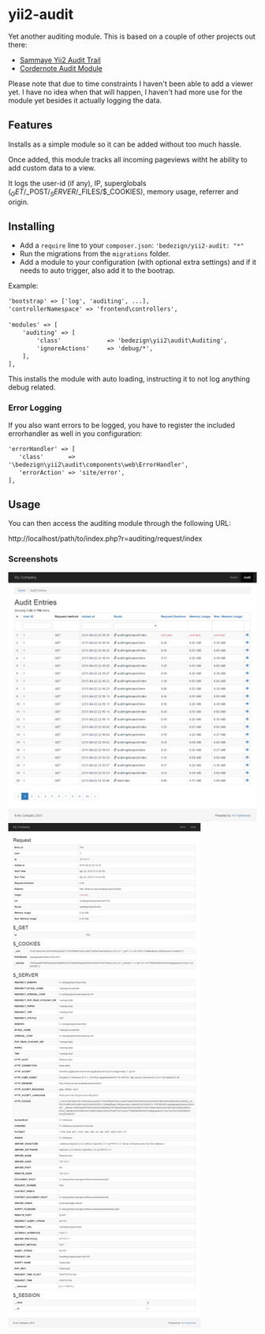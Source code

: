 # yii2-audit


Yet another auditing module.
This is based on a couple of other projects out there:

 * [Sammaye Yii2 Audit Trail](https://github.com/Sammaye/yii2-audittrail)
 * [Cordernote Audit Module](https://github.com/cornernote/yii-audit-module)

Please note that due to time constraints I haven't been able to add a viewer yet. I have no idea when that will happen, I haven't had more use for the module yet besides it actually logging the data.

## Features
Installs as a simple module so it can be added without too much hassle.

Once added, this module tracks all incoming pageviews witht he ability to add custom data to a view.

It logs the user-id (if any), IP, superglobals ($_GET/$_POST/$_SERVER/$_FILES/$_COOKIES), memory usage, referrer and origin.

## Installing

* Add a `require` line to your `composer.json`: `'bedezign/yii2-audit: "*"`
* Run the migrations from the `migrations` folder.
* Add a module to your configuration (with optional extra settings) and if it needs to auto trigger, also add it to the bootrap.

Example:

    'bootstrap' => ['log', 'auditing', ...],
    'controllerNamespace' => 'frontend\controllers',

    'modules' => [
        'auditing' => [
            'class'             => 'bedezign\yii2\audit\Auditing',
            'ignoreActions'     => 'debug/*',
        ],
    ],

This installs the module with auto loading, instructing it to not log anything debug related.

### Error Logging

If you also want errors to be logged, you have to register the included errorhandler as well in you configuration:

    'errorHandler' => [
       'class'       => '\bedezign\yii2\audit\components\web\ErrorHandler',
       'errorAction' => 'site/error',
    ],

## Usage

You can then access the auditing module through the following URL:

http://localhost/path/to/index.php?r=auditing/request/index

### Screenshots

![Index example](docs/screenshots/audit-index.png?raw=true)
![View example](docs/screenshots/audit-view.png?raw=true)